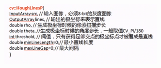 ![title](https://raw.githubusercontent.com/JianXiLin/gitnote-images/master/gitnote/2019/12/14/1576252901855-1576252901861.png)